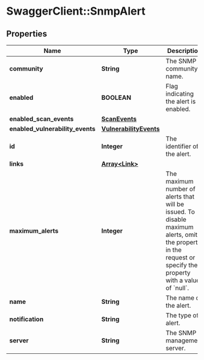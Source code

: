 # SwaggerClient::SnmpAlert

## Properties
Name | Type | Description | Notes
------------ | ------------- | ------------- | -------------
**community** | **String** | The SNMP community name. | 
**enabled** | **BOOLEAN** | Flag indicating the alert is enabled. | 
**enabled_scan_events** | [**ScanEvents**](ScanEvents.md) |  | [optional] 
**enabled_vulnerability_events** | [**VulnerabilityEvents**](VulnerabilityEvents.md) |  | [optional] 
**id** | **Integer** | The identifier of the alert. | [optional] 
**links** | [**Array&lt;Link&gt;**](Link.md) |  | [optional] 
**maximum_alerts** | **Integer** | The maximum number of alerts that will be issued. To disable maximum alerts, omit the property in the request or specify the property with a value of &#x60;null&#x60;. | [optional] 
**name** | **String** | The name of the alert. | 
**notification** | **String** | The type of alert. | 
**server** | **String** | The SNMP management server. | 

